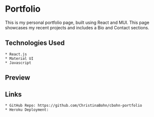 # Portfolio

This is my personal portfolio page, built using React and MUI. This page showcases my recent projects and includes a Bio and Contact sections.

## Technologies Used

    * React.js
    * Material UI
    * Javascript

## Preview

## Links

    * GitHub Repo: https://github.com/ChristinaBohn/cbohn-portfolio
    * Heroku Deployment: 